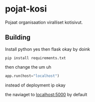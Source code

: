 # pojat-kosi
Pojaat organisaation viralliset kotisivut.

## Building
Install python yes then flask okay by doink
```
pip install requirements.txt
```
then change the um uh
```python
app.run(host="localhost")
```
instead of deployment ip okay

the naviaget to [localhost:5000](localhost:5000) by default

